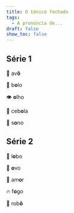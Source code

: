 ```yaml
---
title: O tónico fechado
tags:
  - A pronúncia de...
draft: false
show_toc: false
---
```

## Série 1

<e-moji>👴</e-moji> av**ô**

<e-moji>🎂</e-moji> b**o**lo

<e-moji>👁️</e-moji> **o**lho

<e-moji>🧅</e-moji> ceb**o**la

<e-moji>🥱</e-moji> s**o**no

## Série 2

<e-moji>🐺</e-moji> l**o**bo

<e-moji>🥚</e-moji> **o**vo

<e-moji>💑</e-moji> am**o**r

<e-moji>🔥</e-moji> f**o**go

<e-moji>🤖</e-moji> rob**ô**

